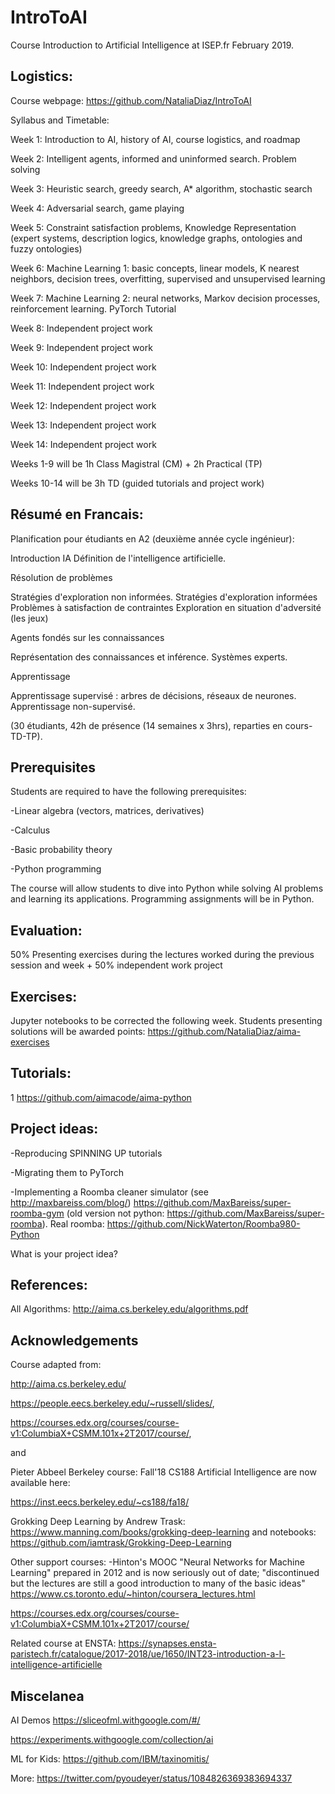 # IntroToAI
Course Introduction to Artificial Intelligence at ISEP.fr February 2019.


## Logistics: 

Course webpage: https://github.com/NataliaDiaz/IntroToAI

Syllabus and Timetable: 


Week 1: Introduction to AI, history of AI, course logistics, and roadmap

Week 2: Intelligent agents, informed and uninformed search. Problem solving

Week 3: Heuristic search, greedy search, A* algorithm, stochastic search

Week 4: Adversarial search, game playing

Week 5: Constraint satisfaction problems, Knowledge Representation (expert systems, description logics, knowledge graphs, ontologies and fuzzy ontologies) 

Week 6: Machine Learning 1: basic concepts, linear models, K nearest neighbors, decision trees, overfitting, supervised and unsupervised learning

Week 7: Machine Learning 2: neural networks, Markov decision processes, reinforcement learning. PyTorch Tutorial

Week 8: Independent project work 

Week 9: Independent project work

Week 10: Independent project work

Week 11: Independent project work

Week 12: Independent project work

Week 13: Independent project work

Week 14: Independent project work

Weeks 1-9 will be 1h Class Magistral (CM) + 2h Practical (TP)

Weeks 10-14 will be 3h TD (guided tutorials and project work)




## Résumé en Francais: 

Planification pour étudiants en A2 (deuxième année cycle ingénieur):

 Introduction IA 
 Définition de l'intelligence artificielle. 
 
 Résolution de problèmes 
 
 Stratégies d'exploration non informées. 
 Stratégies d'exploration informées 
 Problèmes à satisfaction de contraintes 
 Exploration en situation d'adversité (les jeux) 
 
 Agents fondés sur les connaissances 
 
 Représentation des connaissances et inférence. 
 Systèmes experts. 
 
 Apprentissage 
 
 Apprentissage supervisé : arbres de décisions, réseaux de neurones. 
 Apprentissage non-supervisé. 
 
(30 étudiants, 42h de présence (14 semaines x 3hrs), reparties en cours-TD-TP). 


## Prerequisites 

Students are required to have the following prerequisites: 

-Linear algebra (vectors, matrices, derivatives)

-Calculus

-Basic probability theory

-Python programming

The course will allow students to dive into Python while solving AI problems and learning its applications. Programming assignments will be in Python.




## Evaluation:
50% Presenting exercises during the lectures worked during the previous session and week + 50% independent work project


## Exercises: 
Jupyter notebooks to be corrected the following week. Students presenting solutions will be awarded points: https://github.com/NataliaDiaz/aima-exercises


## Tutorials:
1 https://github.com/aimacode/aima-python  



## Project ideas:

-Reproducing SPINNING UP tutorials

-Migrating them to PyTorch

-Implementing a Roomba cleaner simulator (see http://maxbareiss.com/blog/)  https://github.com/MaxBareiss/super-roomba-gym (old version not python: https://github.com/MaxBareiss/super-roomba). Real roomba: https://github.com/NickWaterton/Roomba980-Python

What is your project idea?






## References:


All Algorithms: http://aima.cs.berkeley.edu/algorithms.pdf
 


## Acknowledgements

Course adapted from:

http://aima.cs.berkeley.edu/

https://people.eecs.berkeley.edu/~russell/slides/, 

https://courses.edx.org/courses/course-v1:ColumbiaX+CSMM.101x+2T2017/course/,

and 

Pieter Abbeel Berkeley course: Fall'18 CS188 Artificial Intelligence are now available here:

https://inst.eecs.berkeley.edu/~cs188/fa18/

Grokking Deep Learning by Andrew Trask: https://www.manning.com/books/grokking-deep-learning and notebooks: https://github.com/iamtrask/Grokking-Deep-Learning

Other support courses: 
-Hinton's MOOC "Neural Networks for Machine Learning" prepared in 2012 and is now seriously out of date; "discontinued but the lectures are still a good introduction to many of the basic ideas" https://www.cs.toronto.edu/~hinton/coursera_lectures.html

https://courses.edx.org/courses/course-v1:ColumbiaX+CSMM.101x+2T2017/course/

Related course at ENSTA:  https://synapses.ensta-paristech.fr/catalogue/2017-2018/ue/1650/INT23-introduction-a-l-intelligence-artificielle  



## Miscelanea

AI Demos
https://sliceofml.withgoogle.com/#/

https://experiments.withgoogle.com/collection/ai

ML for Kids: https://github.com/IBM/taxinomitis/

More: https://twitter.com/pyoudeyer/status/1084826369383694337



